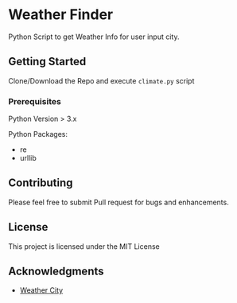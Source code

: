 # Weather Finder

Python Script to get Weather Info for user input city. 

## Getting Started

Clone/Download the Repo and execute ```climate.py``` script

### Prerequisites

Python Version > 3.x

Python Packages:

* re
* urllib

## Contributing

Please feel free to submit Pull request for bugs and enhancements. 

## License

This project is licensed under the MIT License 

## Acknowledgments

* [Weather City](https://www.weathercity.com/in/)
